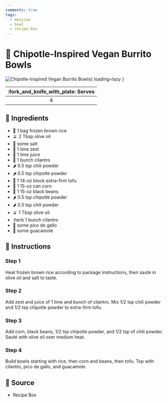 ```yaml
---
comments: true
tags:
  - mexican
  - bowl
  - recipe-box
---
```

# :green_salad: Chipotle-Inspired Vegan Burrito Bowls

![Chipotle-Inspired Vegan Burrito Bowls](../assets/images/chipotle-inspired-vegan-burrito-bowls.jpg){ loading=lazy }

| :fork_and_knife_with_plate: Serves |
|:----------------------------------:|
| 4 |

## :salt: Ingredients

- :rice: 1 bag frozen brown rice
- :olive: 2 Tbsp olive oil
- :salt: some salt
- :lemon: 1 lime zest
- :lemon: 1 lime juice
- :herb: 1 bunch cilantro
- :hot_pepper: 0.5 tsp chili powder
- :hot_pepper: 0.5 tsp chipotle powder
- :custard: 1 14-oz block extra-firm tofu
- :corn: 1 15-oz can corn
- :canned_food: 1 15-oz black beans
- :hot_pepper: 0.5 tsp chipotle powder
- :hot_pepper: 0.5 tsp chili powder
- :olive: 1 Tbsp olive oil
- :herb 1 bunch cilantro
- :tomato: some pico de gallo
- :avocado: some guacamole

## :pencil: Instructions

### Step 1

Heat frozen brown rice according to package instructions, then sauté in olive oil and salt to taste.

### Step 2

Add zest and juice of 1 lime and bunch of cilantro. Mix 1/2 tsp chili powder and 1/2 tsp chipotle powder to extra-firm
tofu.

### Step 3

Add corn, black beans, 1/2 tsp chipotle powder, and 1/2 tsp of chili powder. Sauté with olive oil over medium heat.

### Step 4

Build bowls starting with rice, then corn and beans, then tofu. Top with cilantro, pico de gallo, and guacamole.

## :link: Source

- Recipe Box
